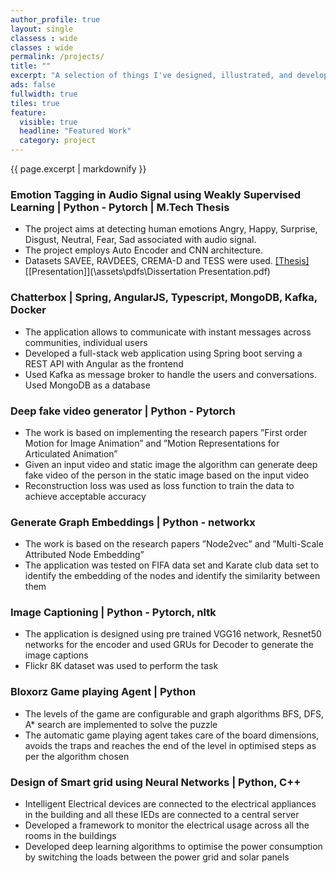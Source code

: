 ```yaml
---
author_profile: true
layout: single
classess : wide
classes : wide 
permalink: /projects/
title: ""
excerpt: "A selection of things I've designed, illustrated, and developed."
ads: false
fullwidth: true
tiles: true
feature:
  visible: true
  headline: "Featured Work"
  category: project
---
```


{{ page.excerpt | markdownify }}

### Emotion Tagging in Audio Signal using Weakly Supervised Learning | Python - Pytorch | M.Tech Thesis
* The project aims at detecting human emotions Angry, Happy, Surprise, Disgust, Neutral, Fear, Sad associated with audio signal.
* The project employs Auto Encoder and CNN architecture.
* Datasets SAVEE, RAVDEES, CREMA-D and TESS were used.
[[Thesis]](\assets\pdfs\Srimouli_Borusu_Mtech_Thesis.pdf) [[Presentation]](\assets\pdfs\Dissertation Presentation.pdf)


### Chatterbox | Spring, AngularJS, Typescript, MongoDB, Kafka, Docker
* The application allows to communicate with instant messages across communities, individual users
* Developed a full-stack web application using Spring boot serving a REST API with Angular as the frontend
* Used Kafka as message broker to handle the users and conversations. Used MongoDB as a database

### Deep fake video generator | Python - Pytorch
* The work is based on implementing the research papers ”First order Motion for Image Animation” and ”Motion
Representations for Articulated Animation”
* Given an input video and static image the algorithm can generate deep fake video of the person in the static image
based on the input video
* Reconstruction loss was used as loss function to train the data to achieve acceptable accuracy

### Generate Graph Embeddings | Python - networkx
* The work is based on the research papers ”Node2vec” and ”Multi-Scale Attributed Node Embedding”
* The application was tested on FIFA data set and Karate club data set to identify the embedding of the nodes and
identify the similarity between them

### Image Captioning | Python - Pytorch, nltk
* The application is designed using pre trained VGG16 network, Resnet50 networks for the encoder and used GRUs for
Decoder to generate the image captions
* Flickr 8K dataset was used to perform the task

### Bloxorz Game playing Agent | Python
* The levels of the game are configurable and graph algorithms BFS, DFS, A* search are implemented to solve the
puzzle
* The automatic game playing agent takes care of the board dimensions, avoids the traps and reaches the end of the
level in optimised steps as per the algorithm chosen

### Design of Smart grid using Neural Networks | Python, C++
* Intelligent Electrical devices are connected to the electrical appliances in the building and all these IEDs are
connected to a central server
* Developed a framework to monitor the electrical usage across all the rooms in the buildings
* Developed deep learning algorithms to optimise the power consumption by switching the loads between the power
grid and solar panels